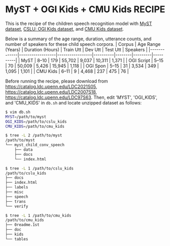 # MyST + OGI Kids + CMU Kids RECIPE

This is the recipe of the children speech recognition model with [MyST dataset](https://catalog.ldc.upenn.edu/LDC2021S05), [CSLU: OGI Kids dataset](https://catalog.ldc.upenn.edu/LDC2007S18), and [CMU Kids dataset](https://catalog.ldc.upenn.edu/LDC97S63).

Below is a summary of the age range, duration, utterance counts, and number of speakers for these child speech corpora.
| Corpus       | Age Range (Years) | Duration (Hours) | Train Utt | Dev Utt | Test Utt | Speakers |
|-------------|------------------|-----------------|----------|--------|---------|----------|
| MyST   | 8–10             | 179             | 55,702   | 9,037  | 10,311  | 1,371    |
| OGI Script | 5–15       | 70              | 50,009   | 5,426  | 15,945  | 1,118    |
| OGI Spon   | 5–15       | 31              | 3,534    | 349    | 1,095   | 1,101    |
| CMU Kids   | 6–11       | 9               | 4,468    | 237    | 475     | 76       |


Before running the recipe, please download from https://catalog.ldc.upenn.edu/LDC2021S05, https://catalog.ldc.upenn.edu/LDC2007S18, https://catalog.ldc.upenn.edu/LDC97S63.
Then, edit 'MYST', 'OGI_KIDS', and 'CMU_KIDS' in `db.sh` and locate unzipped dataset as follows:

```bash
$ vim db.sh
MYST=/path/to/myst
OGI_KIDS=/path/to/cslu_kids
CMU_KIDS=/path/to/cmu_kids

$ tree -L 2 /path/to/myst
/path/to/myst
└── myst_child_conv_speech
    ├── data
    ├── docs
    └── index.html

$ tree -L 1 /path/to/cslu_kids
/path/to/cslu_kids
├── docs
├── index.html
├── labels
├── misc
├── speech
├── trans
└── verify

$ tree -L 1 /path/to/cmu_kids
/path/to/cmu_kids
├── 0readme.1st
├── doc
├── kids
└── tables
```
